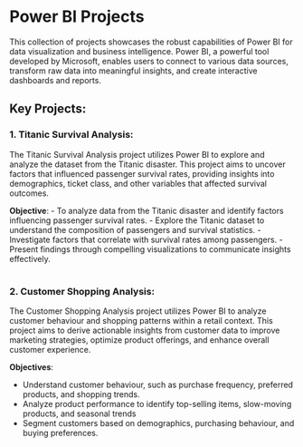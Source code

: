 # Power BI Projects

This collection of projects showcases the robust capabilities of Power BI for data visualization and business intelligence. Power BI, a powerful tool developed by Microsoft, enables users to connect to various data sources, transform raw data into meaningful insights, and create interactive dashboards and reports.

## **Key Projects**:

### 1. **Titanic Survival Analysis**:

   The Titanic Survival Analysis project utilizes Power BI to explore and analyze the dataset from the Titanic disaster. This project aims to uncover factors that influenced passenger survival rates, providing insights into demographics, ticket class, and other variables that affected survival outcomes.
   
   **Objective**:
     - To analyze data from the Titanic disaster and identify factors influencing passenger survival rates.
     - Explore the Titanic dataset to understand the composition of passengers and survival statistics.
     - Investigate factors that correlate with survival rates among passengers.
     - Present findings through compelling visualizations to communicate insights effectively.
#
### 2. **Customer Shopping Analysis**:
   
   The Customer Shopping Analysis project utilizes Power BI to analyze customer behaviour and shopping patterns within a retail context. This project aims to derive actionable insights from customer data to improve marketing strategies, optimize product offerings, and enhance overall customer experience.
   
   **Objectives**:
   - Understand customer behaviour, such as purchase frequency, preferred products, and shopping trends.
   - Analyze product performance to identify top-selling items, slow-moving products, and seasonal trends
   - Segment customers based on demographics, purchasing behaviour, and buying preferences.
